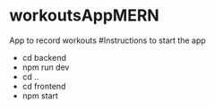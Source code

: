 # workoutsAppMERN
App to record workouts
#Instructions to start the app
- cd backend
- npm run dev
- cd ..
- cd frontend
- npm start
